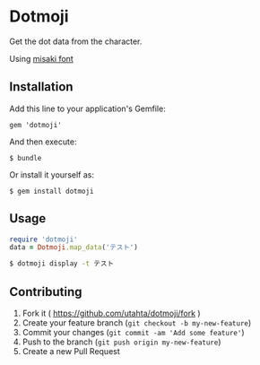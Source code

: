 # Dotmoji

Get the dot data from the character.

Using [misaki font](http://www.geocities.jp/littlimi/misaki.htm)

## Installation

Add this line to your application's Gemfile:

    gem 'dotmoji'

And then execute:

    $ bundle

Or install it yourself as:

    $ gem install dotmoji

## Usage

```ruby
require 'dotmoji'
data = Dotmoji.map_data('テスト')
```

```bash
$ dotmoji display -t テスト
```

## Contributing

1. Fork it ( https://github.com/utahta/dotmoji/fork )
2. Create your feature branch (`git checkout -b my-new-feature`)
3. Commit your changes (`git commit -am 'Add some feature'`)
4. Push to the branch (`git push origin my-new-feature`)
5. Create a new Pull Request

